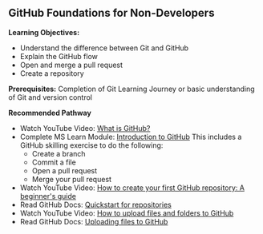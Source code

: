 ## GitHub Foundations for Non-Developers

**Learning Objectives:**
- Understand the difference between Git and GitHub
- Explain the GitHub flow
- Open and merge a pull request
- Create a repository 

**Prerequisites:** Completion of Git Learning Journey or basic understanding of Git and version control 

**Recommended Pathway**
- Watch YouTube Video: [What is GitHub?](https://www.youtube.com/watch?v=pBy1zgt0XPc) 
- Complete MS Learn Module: [Introduction to GitHub](https://learn.microsoft.com/en-us/training/modules/introduction-to-github/)
  This includes a GitHub skilling exercise to do the following: 
  - Create a branch
  - Commit a file
  - Open a pull request
  - Merge your pull request
- Watch YouTube Video: [How to create your first GitHub repository: A beginner's guide](https://www.youtube.com/watch?v=-RZ03WHqkaY&list=PL0lo9MOBetEFcp4SCWinBdpml9B2U25-f&index=3)
- Read GitHub Docs: [Quickstart for repositories](https://docs.github.com/en/repositories/creating-and-managing-repositories/quickstart-for-repositories)
- Watch YouTube Video: [How to upload files and folders to GitHub](https://www.youtube.com/watch?v=tlu5e0TxSzo&list=PL0lo9MOBetEFcp4SCWinBdpml9B2U25-f&index=4)
- Read GitHub Docs: [Uploading files to GitHub](https://www.youtube.com/watch?v=tlu5e0TxSzo&list=PL0lo9MOBetEFcp4SCWinBdpml9B2U25-f&index=4)


